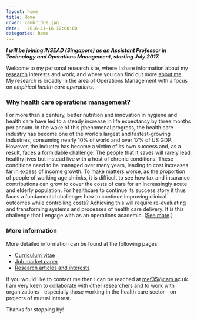 ```yaml
---
layout: home
title: Home
cover: cambridge.jpg
date:   2016-11-16 12:00:00
categories: home
---
```


<p style="font-style:italic"><b>I will be joining INSEAD (Singapore) as an Assistant Professor in Technology and Operations Management, starting July 2017.</b></p>

Welcome to my personal research site, where I share information about my [research](/research/) interests and work, and where you can find out more [about me](/about/). My research is broadly in the area of Operations Management with a focus on *empirical health care operations*.

### Why health care operations management?

For more than a century, better nutrition and innovation in hygiene and health care have led to a steady increase in life expectancy by three months per annum. In the wake of this phenomenal progress, the health care industry has become one of the world’s largest and fastest-growing industries, consuming nearly 10% of world and over 17% of US GDP. However, the industry has become a victim of its own success and, as a result, faces a formidable challenge: The people that it saves will rarely lead healthy lives but instead live with a host of chronic conditions. These conditions need to be managed over many years, leading to cost increases far in excess of income growth. To make matters worse, as the proportion of people of working age shrinks, it is difficult to see how tax and insurance contributions can grow to cover the costs of care for an increasingly acute and elderly population. For healthcare to continue its success story it thus faces a fundamental challenge: how to continue improving clinical outcomes while controlling costs? Achieving this will require re-evaluating and transforming systems and processes of health care delivery. It is this challenge that I engage with as an operations academic. ([See more](/research/FreemanMichael_ResearchSummary.pdf).)

### More information

More detailed information can be found at the following pages:

* [Curriculum vitae](/CV/)
* [Job market paper](/scale-scope-hospital-productivity)
* [Research articles and interests](/research/)

If you would like to contact me then I can be reached at <a target="_blank" id="contact" href="http://www.google.com/recaptcha/mailhide/d?k=01RgRLgvxEUrUhAUtFCSPNRA==&amp;c=0nIRqiLvmUU-5ifT56SvMSY2hB9qsGA9T0u6dIWkHPI=">mef3<span style="display:none">3829</span>5@cam.a<span style="display:none">k</span>c.uk</a>. I am very keen to collaborate with other researchers and to work with organizations - especially those working in the health care sector -  on projects of mutual interest.

Thanks for stopping by!